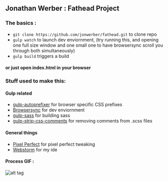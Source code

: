 ## Jonathan Werber : Fathead Project

### The basics :

 * `git clone https://github.com/jonwerber/fathead.git` to clone repo
 * `gulp watch` to launch dev enviornment,  (try running this, and opening one full size window and one small one to have browsersync scroll you through both simultaneously)
 * `gulp build` triggers a build

 #### or just open index.html in your browser


### Stuff used to make this:

#### Gulp related
 * [gulp-autoprefixer](https://www.npmjs.com/package/gulp-autoprefixer) for browser specific CSS prefixes
 * [Browsersync](https://www.browsersync.io/docs/gulp) for dev enviornment
 * [gulp-sass](https://www.npmjs.com/package/gulp-sass) for building sass
 * [gulp-strip-css-comments](https://www.npmjs.com/package/gulp-strip-css-comments) for removing comments from .scss files

#### General things
 * [Pixel Perfect](http://www.welldonecode.com/perfectpixel/) for pixel perfect tweaking
 * [Webstorm](https://www.jetbrains.com/webstorm/) for my ide

 #### Process GIF :
 ![alt tag](https://jonwerber.github.io/fathead.gif)
